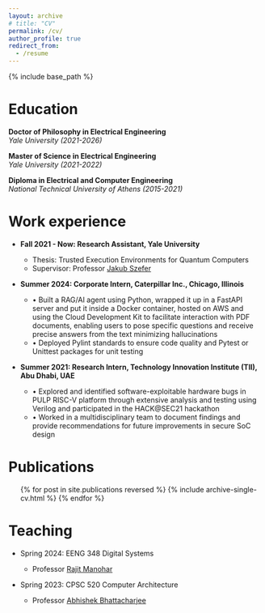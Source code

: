 ```yaml
---
layout: archive
# title: "CV"
permalink: /cv/
author_profile: true
redirect_from:
  - /resume
---
```


{% include base_path %}

Education
======
**Doctor of Philosophy in Electrical Engineering** \
_Yale University (2021-2026)_

**Master of Science in Electrical Engineering** \
_Yale University (2021-2022)_

**Diploma in Electrical and Computer Engineering** \
_National Technical University of Athens (2015-2021)_ 

Work experience
======

* **Fall 2021 - Now: Research Assistant, Yale University**
  * Thesis: Trusted Execution Environments for Quantum Computers
  * Supervisor: Professor [Jakub Szefer](https://caslab.csl.yale.edu/~jakub/)

* **Summer 2024: Corporate Intern, Caterpillar Inc., Chicago, Illinois**
  * •	Built a RAG/AI agent using Python, wrapped it up in a FastAPI server and put it inside a Docker 
container, hosted on AWS and using the Cloud Development Kit to facilitate interaction with PDF documents, enabling users to pose specific questions and receive precise answers from the text minimizing hallucinations
  * • Deployed Pylint standards to ensure code quality and Pytest or Unittest packages for unit testing


* **Summer 2021: Research Intern, Technology Innovation Institute (TII),  Abu Dhabi, UAE**
  * •	Explored and identified software-exploitable hardware bugs in PULP RISC-V platform through extensive 
analysis and testing using Verilog and participated in the HACK@SEC21 hackathon
  * •	Worked in a multidisciplinary team to document findings and provide recommendations for 
future improvements in secure SoC design


<!-- * Fall 2020 and Spring 2021: Research Assistant, National Technical University of Athens, Greece
  * Thesis: A survey for side-channel attacks due to speculative execution and mitigation mechanisms
  * Supervisor: Professor Dionisios Pnevmatikatos -->
  
<!-- Skills
======
* Skill 1
* Skill 2
  * Sub-skill 2.1
  * Sub-skill 2.2
  * Sub-skill 2.3
* Skill 3 -->

Publications
======
  <ul>{% for post in site.publications reversed %}
    {% include archive-single-cv.html %}
  {% endfor %}</ul>
  
<!-- Talks
======
  <ul>{% for post in site.talks reversed %}
    {% include archive-single-talk-cv.html  %}
  {% endfor %}</ul> -->
  
Teaching
======

  * Spring 2024: EENG 348 Digital Systems
    * Professor [Rajit Manohar](https://csl.yale.edu/~rajit/)

  * Spring 2023: CPSC 520 Computer Architecture
    * Professor [Abhishek Bhattacharjee](https://www.cs.yale.edu/homes/abhishek/)
  
<!-- Service and leadership
======
* Currently signed in to 43 different slack teams -->
